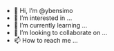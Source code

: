 - 👋 Hi, I’m @ybensimo
- 👀 I’m interested in ...
- 🌱 I’m currently learning ...
- 💞️ I’m looking to collaborate on ...
- 📫 How to reach me ...

<!---
ybensimo/ybensimo is a ✨ special ✨ repository because its `README.md` (this file) appears on your GitHub profile.
You can click the Preview link to take a look at your changes.
--->
